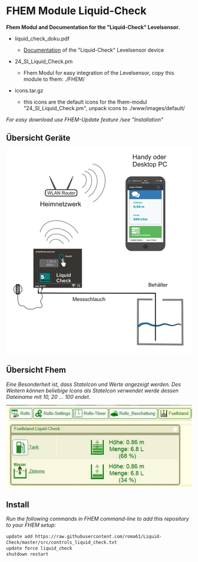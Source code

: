 # FHEM Module Liquid-Check 
**Fhem Modul and Documentation for the "Liquid-Check" Levelsensor.**

- liquid_check_doku.pdf
  - [Documentation](https://raw.githubusercontent.com/roma61/Liquid-Check/master/liquid_check_doku.pdf) of the "Liquid-Check" Levelsensor device
  
- 24_SI_Liquid_Check.pm
  - Fhem Modul for easy integration of the Levelsensor, copy this module to fhem: ./FHEM/
  
- icons.tar.gz
  - this icons are the default icons for the fhem-modul "24_SI_Liquid_Check.pm", unpack icons to ./www/images/default/     
  
*For easy download use FHEM-Update feature /see "Installation"*  


## Übersicht Geräte

![Liquid-Check Aufbau](https://raw.githubusercontent.com/roma61/Liquid-Check/master/Uebersichtrouter.jpg)


## Übersicht Fhem
*Eine Besonderheit ist, dass StateIcon und Werte angezeigt werden.
Des Weitern können beliebige Icons als StateIcon verwendet werde dessen Dateiname mit 10, 20 ... 100 endet.*

![Fhem-Ansicht](https://raw.githubusercontent.com/roma61/Liquid-Check/master/FHEM-Fuellstand.jpg)

## Install
*Run the following commands in FHEM command-line to add this repository to your FHEM setup:*
```
update add https://raw.githubusercontent.com/roma61/Liquid-Check/master/src/controls_liquid_check.txt
update force liquid_check
shutdown restart

```

